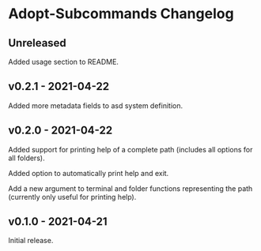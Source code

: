 # Adopt-Subcommands Changelog

## Unreleased

Added usage section to README.

## v0.2.1 - 2021-04-22

Added more metadata fields to asd system definition.

## v0.2.0 - 2021-04-22

Added support for printing help of a complete path (includes all options for
all folders).

Added option to automatically print help and exit.

Add a new argument to terminal and folder functions representing the path
(currently only useful for printing help).

## v0.1.0 - 2021-04-21

Initial release.
